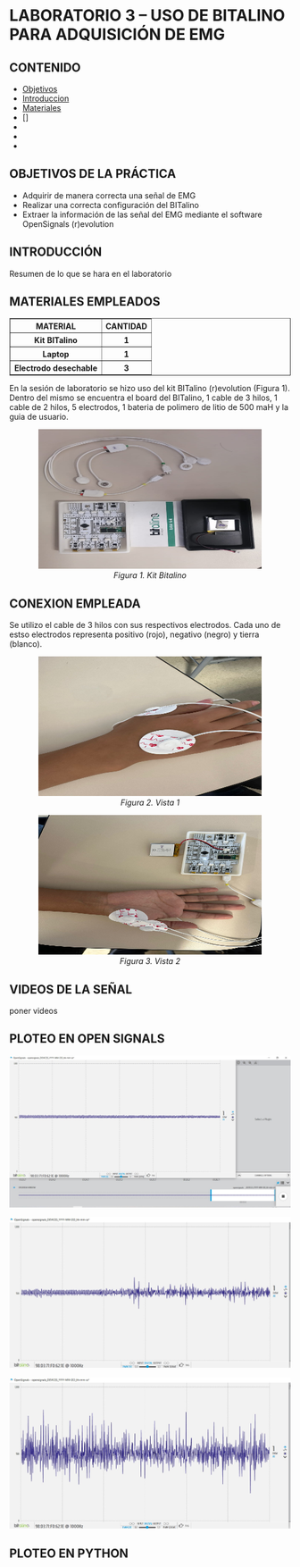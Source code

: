 
# LABORATORIO 3 – USO DE BITALINO PARA ADQUISICIÓN DE EMG

## CONTENIDO
* [Objetivos](#objetivos-de-la-práctica)
* [Introduccion](#introducción-emg)
* [Materiales](#materiales-empleados)
* []
*   
*   
*   


## OBJETIVOS DE LA PRÁCTICA
* Adquirir de manera correcta una señal de EMG
* Realizar una correcta configuración del BITalino
* Extraer la información de las señal del EMG mediante el software OpenSignals (r)evolution 
## INTRODUCCIÓN 
Resumen de lo que se hara en el laboratorio



## MATERIALES EMPLEADOS
<table border=1px>
    <tr>
        <th>
            <div align="center">MATERIAL</div>
        </th>
        <th>
            <div align="center">CANTIDAD</div>
        </th>
    </tr>
    <tr>
        <th>
             Kit BITalino
        </th>
        <th>
            <div align="center">1</div>      
        </th> 
    </tr>
    <tr>
        <th>
             Laptop
        </th>
        <th>
            <div align="center">1</div>  
        </th> 
    </tr>
    <tr>
        <th>
        Electrodo desechable
        </th>
        <th>
            <div align="center">3</div>  
        </th>
    </tr>
</table>
En la sesión de laboratorio se hizo uso del kit BITalino (r)evolution (Figura 1). Dentro del mismo se encuentra el board del BITalino, 1 cable de 3 hilos, 1 cable de 2 hilos, 5 electrodos, 1 bateria de polimero de litio de 500 maH y  la guia de usuario.

<p align="center" style="margin-bottom:0">
<img src="Multimedia/kit_bitalino.jpeg" width="400" height="250"/>
<div align="center"> <i>Figura 1. Kit Bitalino</i></div>
<p>



## CONEXION EMPLEADA

Se utilizo el cable de 3 hilos con sus respectivos electrodos. Cada uno de estso electrodos representa positivo (rojo), negativo (negro) y tierra (blanco).
<p align="center" style="margin-bottom:0">
<img src="Multimedia/posicion1.jpeg" width="400" height="250"/>
<div align="center"> <i>Figura 2. Vista 1</i></div>
<p>
<p align="center" style="margin-bottom:0">
<img src="Multimedia/posicion2.jpeg" width="400" height="250"/>
<div align="center"> <i>Figura 3. Vista 2</i></div>
<p>

## VIDEOS DE LA SEÑAL
poner videos

## PLOTEO EN OPEN SIGNALS

<img src="multimedia/ploteo_OS_reposo.jpeg"><img>

<img src="multimedia/ploteo_OS_tension.jpeg"><img>

<img src="multimedia/ploteo_OS_oposicion.jpeg"><img>


## PLOTEO EN PYTHON








